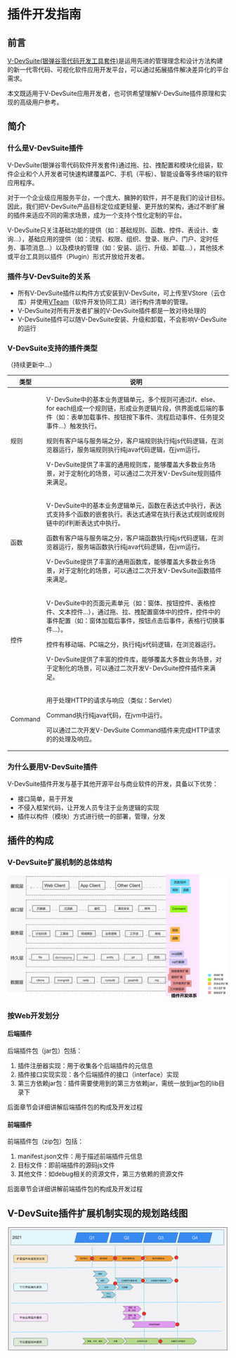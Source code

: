 # 插件开发指南

## **前言**

[V-DevSuite(银弹谷零代码开发工具套件)](http://www.yindangu.com)是运用先进的管理理念和设计方法构建的新一代零代码、可视化软件应用开发平台，可以通过拓展插件解决差异化的平台需求。

本文既适用于V-DevSuite应用开发者，也可供希望理解V-DevSuite插件原理和实现的高级用户参考。

## **简介**

### **什么是V-DevSuite插件**

V-DevSuite(银弹谷零代码软件开发套件)通过拖、拉、拽配置和模块化组装，软件企业和个人开发者可快速构建覆盖PC、手机（平板）、智能设备等多终端的软件应用程序。

对于一个企业级应用服务平台，一个庞大、臃肿的软件，并不是我们的设计目标。因此，我们把V-DevSuite产品目标定位成更轻量、更开放的架构，通过不断扩展的插件来适应不同的需求场景，成为一个支持个性化定制的平台。

V-DevSuite只关注基础功能的提供（如：基础规则、函数、控件、表设计、查询...），基础应用的提供（如：流程、权限、组织、登录、账户、门户、定时任务、事项消息...）以及模块的管理（如：安装、运行、升级、卸载...），其他技术或平台工具则以插件（Plugin）形式开放给开发者。

### **插件与V-DevSuite的关系**

* 所有V-DevSuite插件以构件方式安装到V-DevSuite，可上传至VStore（云仓库）并使用[VTeam](http://team.yindangu.com)（软件开发协同工具）进行构件清单的管理。
* V-DevSuite对所有开发者扩展的V-DevSuite插件都是一致对待处理的
* V-DevSuite插件可以随V-DevSuite安装、升级和卸载，不会影响V-DevSuite的运行

### **V-DevSuite支持的插件类型**

（持续更新中...）

| 类型      | 说明                                                                                                                                                                                                                                                                 |
| ------- | ------------------------------------------------------------------------------------------------------------------------------------------------------------------------------------------------------------------------------------------------------------------ |
| 规则      | <p>V-DevSuite中的基本业务逻辑单元，多个规则可通过if、else、for each组成一个规则链，形成业务逻辑片段，供界面或后端的事件（如：表单加载事件、按钮按下事件、流程启动事件、任务提交事件...）触发执行。</p><p>规则有客户端与服务端之分，客户端规则执行纯js代码逻辑，在浏览器运行，服务端规则执行纯java代码逻辑，在jvm运行。</p><p>V-DevSuite提供了丰富的通用规则库，能够覆盖大多数业务场景，对于定制化的场景，可以通过二次开发V-DevSuite规则插件来满足。</p> |
| 函数      | <p>V-DevSuite中的基本业务逻辑单元，函数在表达式中执行，表达式支持多个函数的嵌套执行。表达式通常在执行表达式规则或规则链中的if判断表达式中执行。</p><p>函数有客户端与服务端之分，客户端函数执行纯js代码逻辑，在浏览器运行，服务端函数执行纯java代码逻辑，在jvm运行。</p><p>V-DevSuite提供了丰富的通用函数库，能够覆盖大多数业务场景，对于定制化的场景，可以通过二次开发V-DevSuite函数插件来满足。</p>                                  |
| 控件      | <p>V-DevSuite中的页面元素单元（如：窗体、按钮控件、表格控件、文本控件...），通过拖、拉、拽配置窗体中的控件，控件中的事件配置（如：窗体加载后事件，按钮点击后事件，表格行切换事件...）。</p><p>控件有移动端、PC端之分，执行纯js代码逻辑，在浏览器运行。</p><p>V-DevSuite提供了丰富的控件库，能够覆盖大多数业务场景，对于定制化的场景，可以通过二次开发V-DevSuite控件插件来满足。</p>                                           |
| Command | <p>用于处理HTTP的请求与响应（类似：Servlet）</p><p>Command执行纯java代码，在jvm中运行。</p><p>可以通过二次开发V-DevSuite Command插件来完成HTTP请求的的处理及响应。</p>                                                                                                                                              |

### **为什么要用V-DevSuite插件**

V-DevSuite插件开发与基于其他开源平台与商业软件的开发，具备以下优势：

* 接口简单，易于开发
* 不侵入框架代码，让开发人员专注于业务逻辑的实现
* 插件以构件（模块）方式进行统一的部署，管理，分发

## **插件的构成**

### **V-DevSuite扩展机制的总体结构**

![V-DevSuite扩展机制的总体结构](../../.gitbook/assets/企业微信20210702-140513.png)

### 按Web开发划分

#### **后端插件**

后端插件包（jar包）包括：

1. 插件注册器实现：用于收集各个后端插件的元信息
2. 插件接口实现实现：各个后端插件的接口（interface）实现
3. 第三方依赖jar包：插件需要使用到的第三方依赖jar，需统一放到jar包的lib目录下

后面章节会详细讲解后端插件包的构成及开发过程

#### **前端插件**

前端插件包（zip包）包括：

1. manifest.json文件：用于描述前端插件元信息
2. 目标文件：即前端插件的源码js文件
3. 其他文件：如debug相关的资源文件，第三方依赖的资源文件

后面章节会详细讲解前端插件包的构成及开发过程



## V-DevSuite插件扩展机制实现的规划路线图

![V-DevSuite插件扩展机制实现的规划路线图](../../.gitbook/assets/企业微信20210511-155057@2x.png)
